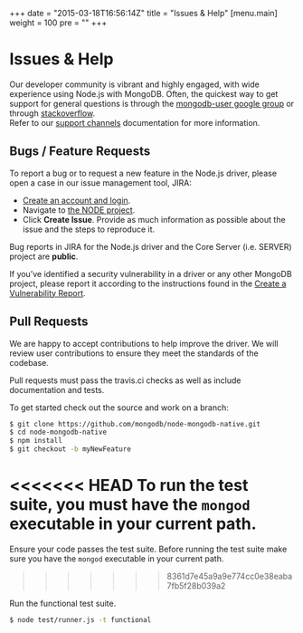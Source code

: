 +++
date = "2015-03-18T16:56:14Z"
title = "Issues & Help"
[menu.main]
  weight = 100
  pre = "<i class='fa fa-life-ring'></i>"
+++

# Issues & Help

Our developer community is vibrant and highly engaged, with wide experience using Node.js with MongoDB.
Often, the quickest way to get support for
general questions is through the [mongodb-user google group](http://groups.google.com/group/mongodb-user)
or through [stackoverflow](http://stackoverflow.com/questions/tagged/mongodb+nodejs).  
Refer to our [support channels](http://www.mongodb.org/about/support) documentation for more information.

## Bugs / Feature Requests

To report a bug or to request a new feature in the Node.js driver,
please open a case in our issue management tool, JIRA:

- [Create an account and login](https://jira.mongodb.org).
- Navigate to [the NODE project](https://jira.mongodb.org/browse/NODE).
- Click **Create Issue**. Provide as much information as possible about the
issue and the steps to reproduce it.

Bug reports in JIRA for the Node.js driver and the Core Server (i.e. SERVER) project are **public**.

If you’ve identified a security vulnerability in a driver or any other
MongoDB project, please report it according to the instructions found in the [Create a Vulnerability Report](http://docs.mongodb.org/manual/tutorial/create-a-vulnerability-report).

## Pull Requests

We are happy to accept contributions to help improve the driver.
We will review user contributions to ensure they meet the standards of the codebase.

Pull requests must pass the travis.ci checks as well as include documentation
and tests.

To get started check out the source and work on a branch:

```bash
$ git clone https://github.com/mongodb/node-mongodb-native.git
$ cd node-mongodb-native
$ npm install
$ git checkout -b myNewFeature
```

<<<<<<< HEAD
To run the test suite, you must have the `mongod` executable in your current
path.
=======
Ensure your code passes the test suite. Before running the test suite make sure you have the `mongod` executable 
in your current path.
>>>>>>> 8361d7e45a9a9e774cc0e38eaba7fb5f28b039a2

Run the functional test suite.
```bash
$ node test/runner.js -t functional
```
